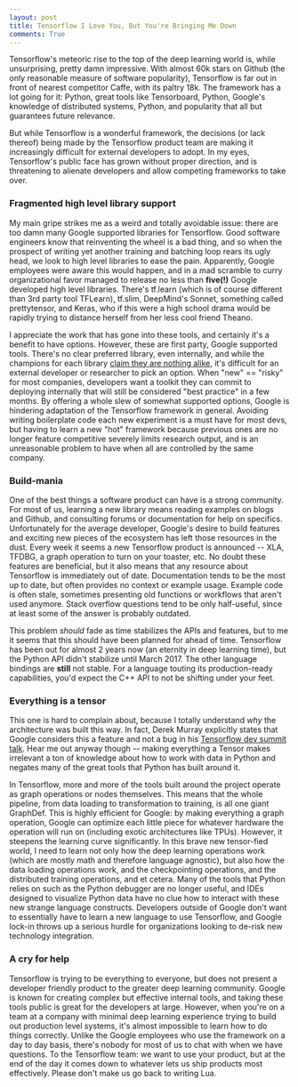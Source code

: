 ```yaml
---
layout: post
title: Tensorflow I Love You, But You're Bringing Me Down
comments: True
---
```

Tensorflow's meteoric rise to the top of the deep learning world is, while unsurprising, pretty damn impressive. With almost 60k stars on Github (the only reasonable measure of software popularity), Tensorflow is far out in front of nearest competitor Caffe, with its paltry 18k. The framework has a lot going for it: Python, great tools like Tensorboard, Python, Google's knowledge of distributed systems, Python, and popularity that all but guarantees future relevance.

But while Tensorflow is a wonderful framework, the decisions (or lack thereof) being made by the Tensorflow product team are making it increasingly difficult for external developers to adopt. In my eyes, Tensorflow's public face has grown without proper direction, and is threatening to alienate developers and allow competing frameworks to take over.

### Fragmented high level library support

My main gripe strikes me as a weird and totally avoidable issue: there are too damn many Google supported libraries for Tensorflow. Good software engineers know that reinventing the wheel is a bad thing, and so when the prospect of writing yet another training and batching loop rears its ugly head, we look to high level libraries to ease the pain. Apparently, Google employees were aware this would happen, and in a mad scramble to curry organizational favor managed to release no less than **five(!)** Google developed high level libraries. There's tf.learn (which is of course different than 3rd party tool TFLearn), tf.slim, DeepMind's Sonnet, something called prettytensor, and Keras, who if this were a high school drama would be rapidly trying to distance herself from her less cool friend Theano. 

I appreciate the work that has gone into these tools, and certainly it's a benefit to have options. However, these are first party, Google supported tools. There's no clear preferred library, even internally, and while the champions for each library [claim they are nothing alike](https://www.quora.com/What-will-Keras-do-with-TensorFlow-Slim), it's difficult for an external developer or researcher to pick an option. When "new" == "risky" for most companies, developers want a toolkit they can commit to deploying internally that will still be considered "best practice" in a few months. By offering a whole slew of somewhat supported options, Google is hindering adaptation of the Tensorflow framework in general. Avoiding writing boilerplate code each new experiment is a must have for most devs, but having to learn a new "hot" framework because previous ones are no longer feature competitive severely limits research output, and is an unreasonable problem to have when all are controlled by the same company.

### Build-mania

One of the best things a software product can have is a strong community. For most of us, learning a new library means reading examples on blogs and Github, and consulting forums or documentation for help on specifics. Unfortunately for the average developer, Google's desire to build features and exciting new pieces of the ecosystem has left those resources in the dust. Every week it seems a new Tensorflow product is announced -- XLA, TFDBG, a graph operation to turn on your toaster, etc. No doubt these features are beneficial, but it also means that any resource about Tensorflow is immediately out of date. Documentation tends to be the most up to date, but often provides no context or example usage. Example code is often stale, sometimes presenting old functions or workflows that aren't used anymore. Stack overflow questions tend to be only half-useful, since at least some of the answer is probably outdated.

This problem *should* fade as time stabilizes the APIs and features, but to me it seems that this should have been planned for ahead of time. Tensorflow has been out for almost 2 years now (an eternity in deep learning time), but the Python API didn't stabilize until March 2017. The other language bindings are **still** not stable. For a language touting its production-ready capabilities, you'd expect the C++ API to not be shifting under your feet. 

### Everything is a tensor

This one is hard to complain about, because I totally understand *why* the architecture was built this way. In fact, Derek Murray explicitly states that Google considers this a feature and not a bug in his [Tensorflow dev summit talk](https://www.youtube.com/watch?v=la_M6bCV91M). Hear me out anyway though -- making everything a Tensor makes irrelevant a ton of knowledge about how to work with data in Python and negates many of the great tools that Python has built around it.

In Tensorflow, more and more of the tools built around the project operate as graph operations or nodes themselves. This means that the whole pipeline, from data loading to transformation to training, is all one giant GraphDef. This is highly efficient for Google: by making everything a graph operation, Google can optimize each little piece for whatever hardware the operation will run on (including exotic architectures like TPUs). However, it steepens the learning curve significantly. In this brave new tensor-fied world, I need to learn not only how the deep learning operations work (which are mostly math and therefore language agnostic), but also how the data loading operations work, and the checkpointing operations, and the distributed training operations, and et cetera. Many of the tools that Python relies on such as the Python debugger are no longer useful, and IDEs designed to visualize Python data have no clue how to interact with these new strange language constructs. Developers outside of Google don't want to essentially have to learn a new language to use Tensorflow, and Google lock-in throws up a serious hurdle for organizations looking to de-risk new technology integration.

### A cry for help

Tensorflow is trying to be everything to everyone, but does not present a developer friendly product to the greater deep learning community. Google is known for creating complex but effective internal tools, and taking these tools public is great for the developers at large. However, when you're on a team at a company with minimal deep learning experience trying to build out production level systems, it's almost impossible to learn how to do things correctly. Unlike the Google employees who use the framework on a day to day basis, there's nobody for most of us to chat with when we have questions. To the Tensorflow team: we want to use your product, but at the end of the day it comes down to whatever lets us ship products most effectively. Please don't make us go back to writing Lua.
